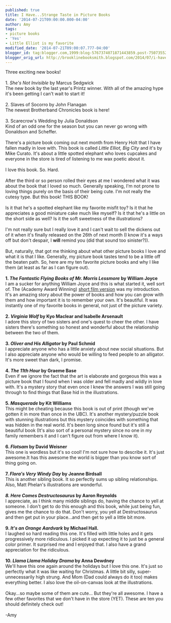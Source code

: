 ```yaml
---
published: true
title: I Have...Strange Taste in Picture Books
date: '2014-07-21T09:00:00.000-04:00'
author: Amy
tags:
- picture books
- 'Yes'
- Little Elliot is my favorite
modified_date: '2014-07-21T09:00:07.777-04:00'
blogger_id: tag:blogger.com,1999:blog-5767374071871443859.post-7507355224843273172
blogger_orig_url: http://brooklinebooksmith.blogspot.com/2014/07/i-havestrange-taste-in-picture-books.html
---
```


Three exciting new books!<br /><br />1. <i>She's Not Invisible</i> by Marcus Sedgwick<br />The new book by the last year's Printz winner. With all of the amazing hype it's been getting I can't wait to start it!<br /><br />2. Slaves of Socorro by John Flanagan<br />The newest Brotherband Chronicles book is here!<br /><br />3. Scarecrow's Wedding by Julia Donaldson<br />Kind of an odd one for the season but you can never go wrong with Donaldson and Scheffer.<br /><br />There's a picture book coming out next month from Henry Holt that I have fallen madly in love with. This book is called <i>Little Elliot, Big City</i> and it's by Mike Curato. It's about a little spotted elephant who loves cupcakes and everyone in the store is tired of listening to me wax poetic about it. <br /><br />I love this book. So. Hard. <br /><br />After the third or so person rolled their eyes at me I wondered what it was about the book that I loved so much. Generally speaking, I'm not prone to loving things purely on the basis of their being cute. I'm not really the cutesy type. But this book! THIS BOOK!<br /><br />Is it that he's a spotted elephant like my favorite misfit toy? Is it that he appreciates a good miniature cake much like myself? Is it that he's a little on the short side as well? Is it the soft sweetness of the illustrations? <br /><br />I'm not really sure but I really love it and I can't wait to sell the dickens out of it when it's finally released on the 26th of next month (I know it's a ways off but don't despair, I <b>will</b> remind you (did that sound too sinister?)).<br /><br />But, naturally, that got me thinking about what other picture books I love and what it is that I like. Generally, my picture book tastes tend to be a little off the beaten path. So, here are my ten favorite picture books and why I like them (at least as far as I can figure out).<br /><br /><b>1. <i>The Fantastic Flying Books of Mr. Morris Lessmore</i> by William Joyce</b><br />I am a sucker for anything William Joyce and this is what started it, well sort of. The (Academy Award Winning) <a href="http://morrislessmore.com/">short film version</a> was my introduction. It's an amazing story about the power of books and how you can grow with them and how important it is to remember your own. It's beautiful. It was instantly one of my favorite books in general, not just of the picture variety.<br /><br /><b>2. <i>Virginia Wolf</i> by Kyo Maclear and Isabelle Arsenault</b><br />I adore this story of two sisters and one's quest to cheer the other. I have sisters there's something so honest and wonderful about the relationship between the two of them.<br /><br /><b>3. <i>Oliver and His Alligator</i> by Paul Schmid</b><br />I appreciate anyone who has a little anxiety about new social situations. But I also appreciate anyone who would be willing to feed people to an alligator. It's more sweet than dark, I promise.<br /><br /><b>4. <i>The 11th Hour</i> by Graeme Base</b><br />Even if we ignore the fact that the art is elaborate and gorgeous this was a picture book that I found when I was older and fell madly and wildly in love with. It's a mystery story that even once I knew the answers I was still going through to find things that Base hid in the illustrations.<br /><br /><b>5. <i>Masquerade</i> by Kit Williams</b><br />This might be cheating because this book is out of print (though we've gotten it in more than once in the UBC). It's another mystery/puzzle book with stunning illustrations but this mystery coincides with something that was hidden in the real world. It's been long since found but it's still a beautiful book (It's also sort of a personal mystery since no one in my family remembers it and I can't figure out from where I know it).<br /><b><br /></b><b>6. <i>Flotsam</i> by David Weisner</b><br />This one is wordless but it's so cool! I'm not sure how to describe it. It's just awesome.It has this awesome the world is bigger than you know sort of thing going on.<br /><br /><b>7. <i>Flora's Very Windy Day </i>by Jeanne Birdsall</b><br />This is another sibling book. It so perfectly sums up sibling relationships. Also, Matt Phelan's illustrations are wonderful.<br /><br /><b><i>8. Here Comes Destructosaurus</i> by Aaron Reynolds</b><br />I appreciate, as I think many middle siblings do, having the chance to yell at someone. I don't get to do this enough and this book, while just being fun, gives me the chance to do that. Don't worry, you yell at Destructosaurus and then get put in your place...and then get to yell a little bit more.<br /><b><br />9. <i>It's an Orange Aardvark</i> by Michael Hall.</b><br />I laughed so hard reading this one. It's filled with little holes and it gets progressively more ridiculous. I picked it up expecting it to just be a general color primer. It surprised me and I enjoyed that. I also have a grand appreciation for the ridiculous. <br /><br /><b>10. <i>Llama Llama Holiday Drama</i> by Anna Dewdney</b><br />We'll have this one again around the holidays but I love this one. It's just so perfectly what it was like waiting for Christmas. A little bit silly, super-unnecessarily high strung. And Mom (Dad could always do it too) makes everything better. I also love the oil-on-canvas look at the illustrations.<br /><br />Okay...so maybe some of them are cute... But they're all awesome. I have a few other favorites that we don't have in the store (YET). These are ten you should definitely check out!<br /><br />-Amy